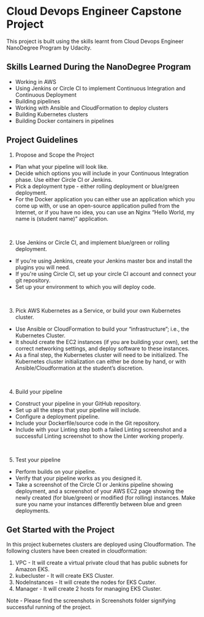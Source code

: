 # Cloud Devops Engineer Capstone Project

This project is built using the skills learnt from Cloud Devops Engineer NanoDegree Program by Udacity.

## Skills Learned During the NanoDegree Program

* Working in AWS
* Using Jenkins or Circle CI to implement Continuous Integration and Continuous Deployment
* Building pipelines
* Working with Ansible and CloudFormation to deploy clusters
* Building Kubernetes clusters
* Building Docker containers in pipelines

## Project Guidelines
1. Propose and Scope the Project
* Plan what your pipeline will look like.
* Decide which options you will include in your Continuous Integration phase. Use either Circle CI or Jenkins.
* Pick a deployment type - either rolling deployment or blue/green deployment.
* For the Docker application you can either use an application which you come up with, or use an open-source application pulled from the Internet, or if you have no idea, you can use an Nginx “Hello World, my name is (student name)” application.
<br/>

2. Use Jenkins or Circle CI, and implement blue/green or rolling deployment.
* If you're using Jenkins, create your Jenkins master box and install the plugins you will need.
* If you're using Circle CI, set up your circle CI account and connect your git repository.
* Set up your environment to which you will deploy code.
<br/>

3. Pick AWS Kubernetes as a Service, or build your own Kubernetes cluster.
* Use Ansible or CloudFormation to build your “infrastructure”; i.e., the Kubernetes Cluster.
* It should create the EC2 instances (if you are building your own), set the correct networking settings, and deploy software to these instances.
* As a final step, the Kubernetes cluster will need to be initialized. The Kubernetes cluster initialization can either be done by hand, or with Ansible/Cloudformation at the student’s discretion.
<br/>

4. Build your pipeline
* Construct your pipeline in your GitHub repository.
* Set up all the steps that your pipeline will include.
* Configure a deployment pipeline.
* Include your Dockerfile/source code in the Git repository.
* Include with your Linting step both a failed Linting screenshot and a successful Linting screenshot to show the Linter working properly.
<br/>

5. Test your pipeline
* Perform builds on your pipeline.
* Verify that your pipeline works as you designed it.
* Take a screenshot of the Circle CI or Jenkins pipeline showing deployment, and a screenshot of your AWS EC2 page showing the newly created (for blue/green) or modified (for rolling) instances. Make sure you name your instances differently between blue and green deployments.

## Get Started with the Project

In this project kubernetes clusters are deployed using Cloudformation.
The following clusters have been created in cloudformation:
1. VPC - It will create a virtual private cloud that has public subnets for Amazon EKS.
2. kubecluster - It will create EKS Cluster.
3. NodeInstances - It will create the nodes for EKS Custer.
4. Manager - It will create 2 hosts for managing EKS Cluster. 


Note - Please find the screenshots in Screenshots folder signifying successful running of the project.

